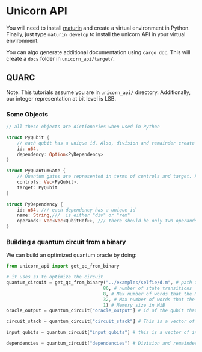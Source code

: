 # Unicorn API
You will need to install [maturin](https://www.maturin.rs/installation.htm) and create a virtual environment in Python. Finally, just type `maturin develop` to install the unicorn API in your virtual environment. 

You can algo generate additional documentation using `cargo doc`. This will create a `docs` folder in `unicorn_api/target/`.

## QUARC

Note: This tutorials assume you are in `unicorn_api/` directory. Additionally, our integer representation at bit level is LSB.

### Some Objects

```rust
// all these objects are dictionaries when used in Python

struct PyQubit {
    // each qubit has a unique id. Also, division and remainder create dependecies. Qubits that have a dependency should be initialized to |+>.
    id: u64, 
    dependency: Option<PyDependency>
}

struct PyQuantumGate {
    // Quantum gates are represented in terms of controls and target. For X gates only the target is set.
    controls: Vec<PyQubit>,
    target: PyQubit 
}

struct PyDependency {
    id: u64, /// each dependency has a unique id
    name: String,///  is either "div" or "rem"
    operands: Vec<Vec<QubitRef>>, /// there should be only two operands
}

```
### Building a quantum circuit from a binary

We can build an optimized quantum oracle by doing:

```Python
from unicorn_api import get_qc_from_binary

# it uses z3 to optimize the circuit
quantum_circuit = get_qc_from_binary("../examples/selfie/d.m", # path to the binary
                                    86, # number of state transitions
                                    8, # Max number of words that the HEAP can use
                                    32, # Max number of words that the STACK can use
                                    1) # Memory size in MiB
oracle_output = quantum_circuit["oracle_output"] # id of the qubit that represents the oracle output

circuit_stack = quantum_circuit["circuit_stack"] # This is a vector of PyQuantumGates. When uncomputing, you may want to uncompute all gates but the last one since this is the one that affects the oracle's output.

input_qubits = quantum_circuit["input_qubits"] # this is a vector of integers, that contain the ids of the qubits that represent the input of the program and the ones we want to search for.

dependencies = quantum_circuit["dependencies"] # Division and remainder are stated as constraints and this is a dictionary that maps PyDependency -> Vec<PyQubit>. By solving, this specific PyDependency the value of Vec<PyQubit> can be determined.
```


